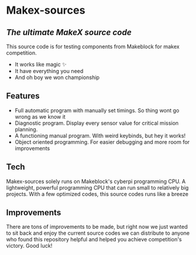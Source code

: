 # Makex-sources

## _The ultimate MakeX source code_

This source code is for testing components from Makeblock for makex competition.

- It works like magic ✨
- It have everything you need
- And oh boy we won championship

## Features
- Full automatic program with manually set timings. So thing wont go wrong as we know it
- Diagnostic program. Display every sensor value for critical mission planning.
- A functioning manual program. With weird keybinds, but hey it works!
- Object oriented programming. For easier debugging and more room for improvements

## Tech
Makex-sources solely runs on Makeblock's cyberpi programming CPU. A lightweight, powerful programming CPU that can run small to relatively big projects. With a few optimized codes, this source codes runs like a breeze

## Improvements
There are tons of improvements to be made, but right now we just wanted to sit back and enjoy the current source codes we can distribute to anyone who found this repository helpful and helped you achieve competition's victory. Good luck!
